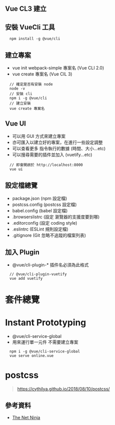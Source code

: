 ## Vue CL3 建立

## 安裝 VueCli 工具
```
  npm install -g @vue/cli
```


## 建立專案
- vue init webpack-simple 專案名 (Vue CLI 2.0)
- vue create 專案名 (Vue CIL 3)
```
  // 確定是否有安裝 node
  node -v
  // 安裝 cli
  npm i -g @vue/cli
  // 建立安裝
  vue create 專案名
```

## Vue UI
- 可以用 GUI 方式來建立專案
- 亦可匯入以建立好的專案，在進行一些設定調整
- 可以查看更多 指令執行的數據 (時間、大小...etc)
- 可以搜尋需要的插件並加入 (vuetify...etc)
```
  // 即會開啟於 http://localhost:8000
  vue ui
```

## 設定檔總覽
- package.json (npm 設定檔)
- postcss.config (postcss 設定檔)
- babel.config (babel 設定檔)
- .browserslistrc (設定 瀏覽器的支援度要到哪)
- .editorconfig (設定 coding style)
- .eslintrc  (ESLint 規則設定檔)
- .gitignore (Git 忽略不追蹤的檔案列表)

## 加入 Plugin 
- @vue/cli-plugin-* 插件名必須為此格式
```
  // @vue/cli-plugin-vuetify
  vue add vuetify
```

# 套件總覽

# Instant Prototyping
- @vue/cli-service-global
- 用來運行單一元件 不需要建立專案
```
  npm i -g @vue/cli-service-global
  vue serve online.vue
```

# postcss
> https://cythilya.github.io/2018/08/10/postcss/

## 參考資料
- [The Net Ninja](https://bit.ly/2Zv12Hi)